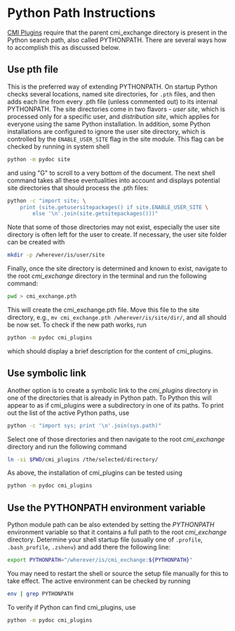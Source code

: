 # Python Path Instructions

[CMI Plugins](./README.md) require that the parent cmi_exchange directory
is present in the Python search path, also called PYTHONPATH.  There are
several ways how to accomplish this as discussed below.


## Use pth file

This is the preferred way of extending PYTHONPATH.  On startup
Python checks several locations, named site directories, for `.pth` files,
and then adds each line from every .pth file (unless commented out)
to its internal PYTHONPATH.  The site directories come in two flavors -
*user site*, which is processed only for a specific user, and
*distribution site*, which applies for everyone using the same Python
installation.  In addition, some Python installations are configured to
ignore the user site directory, which is controlled by the
`ENABLE_USER_SITE` flag in the site module.  This flag can be
checked by running in system shell

```sh
python -m pydoc site
```

and using "G" to scroll to a very bottom of the document.  The next
shell command takes all these eventualities into account and displays
potential site directories that should process the .pth files:

```sh
python -c "import site; \
    print (site.getusersitepackages() if site.ENABLE_USER_SITE \
        else '\n'.join(site.getsitepackages()))"
```

Note that some of those directories may not exist, especially the user
site directory is often left for the user to create.  If necessary, the
user site folder can be created with

```sh
mkdir -p /wherever/is/user/site
```

Finally, once the site directory is determined and known to exist,
navigate to the root *cmi_exchange* directory in the terminal and run the
following command:

```sh
pwd > cmi_exchange.pth
```

This will create the cmi_exchange.pth file.  Move this file to the
site directory, e.g., `mv cmi_exchange.pth /wherever/is/site/dir/`,
and all should be now set.  To check if the new path works, run

```sh
python -m pydoc cmi_plugins
```

which should display a brief description for the content of cmi_plugins.


## Use symbolic link


Another option is to create a symbolic link to the *cmi_plugins* directory
in one of the directories that is already in Python path.  To Python this will
appear to as if cmi_plugins were a subdirectory in one of its paths.  To print
out the list of the active Python paths, use

```sh
python -c "import sys; print '\n'.join(sys.path)"
```

Select one of those directories and then navigate to the root
*cmi_exchange* directory and run the following command

```sh
ln -si $PWD/cmi_plugins /the/selected/directory/
```

As above, the installation of cmi_plugins can be tested using

```sh
python -m pydoc cmi_plugins
```


## Use the PYTHONPATH environment variable

Python module path can be also extended by setting the *PYTHONPATH*
environment variable so that it contains a full path to the root
*cmi_exchange* directory.  Determine your shell startup file (usually
one of `.profile`, `.bash_profile`, `.zshenv`) and add there the
following line:

```sh
export PYTHONPATH="/wherever/is/cmi_exchange:${PYTHONPATH}"
```

You may need to restart the shell or source the setup file manually
for this to take effect.  The active environment can be checked
by running

```sh
env | grep PYTHONPATH
```

To verify if Python can find cmi_plugins, use

```sh
python -m pydoc cmi_plugins
```
